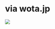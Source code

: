 <!--
id: 120282194
link: http://tumblr.atmos.org/post/120282194/via-wota-jp
slug: via-wota-jp
date: Mon Jun 08 2009 18:43:52 GMT-0700 (PDT)
publish: 2009-06-08
tags: 
title: via wota.jp
-->


via wota.jp
===========

![](http://www.tumblr.com/photo/1280/atmos/120282194/1/ZyX8Upfynohhtkh94L3lubTQ)

